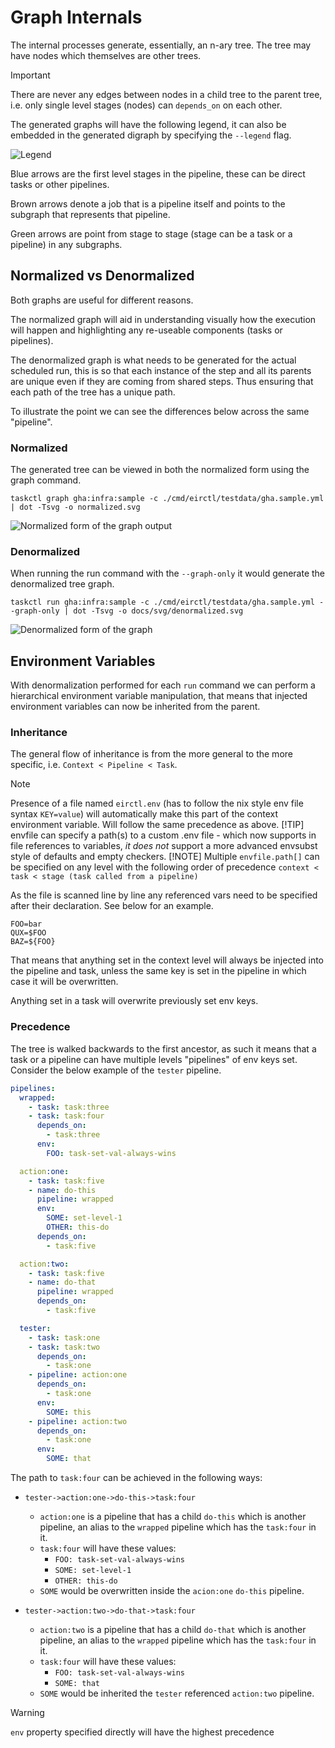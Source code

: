 # Graph Internals

The internal processes generate, essentially, an n-ary tree.
The tree may have nodes which themselves are other trees.

> [!IMPORTANT]
> There are never any edges between nodes in a child tree to the parent tree, i.e. only single level stages (nodes) can `depends_on` on each other.

The generated graphs will have the following legend, it can also be embedded in the generated digraph by specifying the `--legend` flag.

![Legend](./svg/legend.svg)

Blue arrows are the first level stages in the pipeline, these can be direct tasks or other pipelines.

Brown arrows denote a job that is a pipeline itself and points to the subgraph that represents that pipeline.

Green arrows are point from stage to stage (stage can be a task or a pipeline) in any subgraphs.

## Normalized vs Denormalized

Both graphs are useful for different reasons.

The normalized graph will aid in understanding visually how the execution will happen and highlighting any re-useable components (tasks or pipelines).

The denormalized graph is what needs to be generated for the actual scheduled run, this is so that each instance of the step and all its parents are unique even if they are coming from shared steps. Thus ensuring that each path of the tree has a unique path.

To illustrate the point we can see the differences below across the same "pipeline".

### Normalized

The generated tree can be viewed in both the normalized form using the graph command.

```console
taskctl graph gha:infra:sample -c ./cmd/eirctl/testdata/gha.sample.yml | dot -Tsvg -o normalized.svg
```

![Normalized form of the graph output](./svg/normalized.svg)

### Denormalized

When running the run command with the `--graph-only` it would generate the denormalized tree graph.

```console
taskctl run gha:infra:sample -c ./cmd/eirctl/testdata/gha.sample.yml --graph-only | dot -Tsvg -o docs/svg/denormalized.svg
```

![Denormalized form of the graph](./svg/denormalized.svg)

## Environment Variables

With denormalization performed for each `run` command we can perform a hierarchical environment variable manipulation, that means that injected environment variables can now be inherited from the parent.

### Inheritance

The general flow of inheritance is from the more general to the more specific, i.e. `Context < Pipeline < Task`.

> [!NOTE]
> Presence of a file named `eirctl.env` (has to follow the nix style env file syntax `KEY=value`) will automatically make this part of the context environment variable. Will follow the same precedence as above.
> [!TIP]
> envfile can specify a path(s) to a custom .env file - which now supports in file references to variables, _it does not_ support a more advanced envsubst style of defaults and empty checkers.
> [!NOTE]
> Multiple `envfile.path[]` can be specified on any level with the following order of precedence `context < task < stage (task called from a pipeline)`

As the file is scanned line by line any referenced vars need to be specified after their declaration. See below for an example.

```env
FOO=bar
QUX=$FOO
BAZ=${FOO}
```

That means that anything set in the context level will always be injected into the pipeline and task, unless the same key is set in the pipeline in which case it will be overwritten.

Anything set in a task will overwrite previously set env keys.

### Precedence

The tree is walked backwards to the first ancestor, as such it means that a task or a pipeline can have multiple levels "pipelines" of env keys set. Consider the below example of the `tester` pipeline.

```yaml
pipelines:
  wrapped: 
    - task: task:three
    - task: task:four
      depends_on:
        - task:three
      env: 
        FOO: task-set-val-always-wins

  action:one:
    - task: task:five
    - name: do-this
      pipeline: wrapped
      env:
        SOME: set-level-1
        OTHER: this-do
      depends_on:
        - task:five

  action:two:
    - task: task:five
    - name: do-that
      pipeline: wrapped
      depends_on:
        - task:five

  tester:
    - task: task:one
    - task: task:two
      depends_on:
        - task:one
    - pipeline: action:one
      depends_on:
        - task:one
      env:
        SOME: this
    - pipeline: action:two
      depends_on:
        - task:one
      env:
        SOME: that
```

The path to `task:four` can be achieved in the following ways:

- `tester->action:one->do-this->task:four`
  - `action:one` is a pipeline that has a child `do-this` which is another pipeline, an alias to the `wrapped` pipeline which has the `task:four` in it.
  - `task:four` will have these values:
    - `FOO: task-set-val-always-wins`
    - `SOME: set-level-1`
    - `OTHER: this-do`
  - `SOME` would be overwritten inside the `acion:one` `do-this` pipeline.

- `tester->action:two->do-that->task:four`
  - `action:two` is a pipeline that has a child `do-that` which is another pipeline, an alias to the `wrapped` pipeline which has the `task:four` in it.
  - `task:four` will have these values:
    - `FOO: task-set-val-always-wins`
    - `SOME: that`
  - `SOME` would be inherited the `tester` referenced `action:two` pipeline.

> [!WARNING]
> `env` property specified directly will have the highest precedence